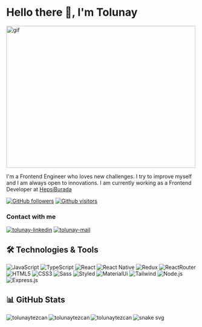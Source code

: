 # Hello there 👋, I'm Tolunay

<img src="https://media2.giphy.com/media/qgQUggAC3Pfv687qPC/giphy.gif?cid=790b761167999e1d52036df7e4cbff0363ca71071cb16ab2&amp;rid=giphy.gif&amp;ct=g" alt="gif" style="width: 500px; height: 375px;">

<p>
I'm a Frontend Engineer who loves new challenges. I try to improve myself and I am always open to innovations. I am currently working as a Frontend Developer at <a href="https://www.hepsiburada.com/">HepsiBurada</a>
<p/>

[![GitHub followers](https://img.shields.io/github/followers/tolunaytezcan.svg?style=social&label=Follow&maxAge=2592000)](https://github.com/tolunaytezcan?tab=followers)
[![Github visitors](https://visitor-badge.glitch.me/badge?page_id=tolunaytezcan.visitor-badge)](https://GitHub.com/tolunaytezcan/StrapDown.js/stargazers/)

### Contact with me

<a href="https://www.linkedin.com/in/tolunaytezcan/" target="_blank" rel="nofollow"><img alt="tolunay-linkedin" src="https://img.shields.io/badge/LinkedIn-0077B5?style=for-the-badge&logo=linkedin&logoColor=white" /></a>
<a href="mailto:tolunaytezcann@gmail.com" target="_blank" rel="nofollow"><img alt="tolunay-mail" src="https://img.shields.io/badge/Gmail-D14836?style=for-the-badge&logo=gmail&logoColor=white" /></a>

## 🛠 Technologies & Tools

<div>
<img alt="JavaScript" src="https://img.shields.io/badge/JavaScript-F7DF1E?style=for-the-badge&logo=javascript&logoColor=black"/>
<img alt="TypeScript" src="https://img.shields.io/badge/TypeScript-007ACC?style=for-the-badge&logo=typescript&logoColor=white"/>
<img alt="React" src="https://img.shields.io/badge/React-20232A?style=for-the-badge&logo=react&logoColor=61DAFB"></img>
<img alt="React Native" src="https://img.shields.io/badge/React_Native-20232A?style=for-the-badge&logo=react&logoColor=61DAFB"></img>
<img alt="Redux" src="https://img.shields.io/badge/Redux-593D88?style=for-the-badge&logo=redux&logoColor=white"></img>
<img alt="ReactRouter" src="https://img.shields.io/badge/React_Router-CA4245?style=for-the-badge&logo=react-router&logoColor=white"></img>
<img alt="HTML5" src="https://img.shields.io/badge/HTML5-E34F26?style=for-the-badge&logo=html5&logoColor=white"></img>
<img alt="CSS3" src="https://img.shields.io/badge/CSS3-1572B6?style=for-the-badge&logo=css3&logoColor=white"></img>
<img alt="Sass" src="https://img.shields.io/badge/Sass-CC6699?style=for-the-badge&logo=sass&logoColor=white"></img>
<img alt="Styled" src="https://img.shields.io/badge/styled--components-DB7093?style=for-the-badge&logo=styled-components&logoColor=white"></img>
<img alt="MaterialUi" src="https://img.shields.io/badge/Material--UI-0081CB?style=for-the-badge&logo=material-ui&logoColor=white"></img>
<img alt="Tailwind" src="https://img.shields.io/badge/Tailwind_CSS-38B2AC?style=for-the-badge&logo=tailwind-css&logoColor=white"></img>
<img alt="Node.js" src="https://img.shields.io/badge/Node.js-43853D?style=for-the-badge&logo=node.js&logoColor=white"></img>
<img alt="Express.js" src="https://img.shields.io/badge/Express.js-404D59?style=for-the-badge"></img>
</div>

## 📊 GitHub Stats

<div>
<img align="left" src="https://github-readme-stats.vercel.app/api/top-langs?username=tolunaytezcan&show_icons=true&locale=en&layout=compact&theme=tokyonight" alt="tolunaytezcan" />
<img align="left" src="https://github-readme-stats.vercel.app/api?username=tolunaytezcan&count_private=true&show_icons=true&theme=tokyonight" alt="tolunaytezcan" />
<img align="left" src="https://github-readme-streak-stats.herokuapp.com/?user=tolunaytezcan&hide=html,ruby&layout=compact&show_icons=true&theme=tokyonight" alt="tolunaytezcan" />
<div/>

![snake svg](https://github.com/tolunaytezcan/tolunaytezcan/blob/output/github-contribution-grid-snake.svg)
